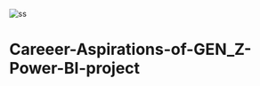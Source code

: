 ![ss](https://user-images.githubusercontent.com/121448188/236490612-f8d06d95-7551-4e34-b907-88e245a06b6c.png)
# Careeer-Aspirations-of-GEN_Z-Power-BI-project
